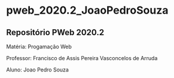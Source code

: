 # pweb_2020.2_JoaoPedroSouza
 ## Repositório PWeb 2020.2

[logo]: Imagens/image.png "Logo Title Text 2"


 Matéria: Progamação Web

 Professor: Francisco de Assis Pereira Vasconcelos de Arruda

 Aluno: Joao Pedro Souza